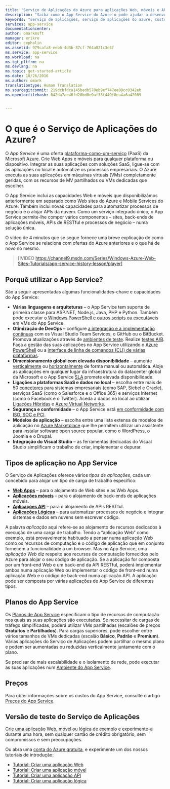 ```yaml
---
title: "Serviço de Aplicações do Azure para aplicações Web, móveis e API| Microsoft Docs"
description: "Saiba como o App Service do Azure o pode ajudar a desenvolver, implementar e gerir Web Apps e móveis."
keywords: "serviço de aplicações, serviço de aplicações do azure, custo do serviço de aplicações, dimensionamento, dimensionável, implementação de aplicações, implementação de aplicações do azure, paas, plataforma-como-serviço, web site, site, web, azure mobile"
services: app-service
documentationcenter: 
author: omarkmsft
manager: erikre
editor: cephalin
ms.assetid: 979cafa8-eeb6-4d3b-87cf-764a821c3e4f
ms.service: app-service
ms.workload: na
ms.tgt_pltfrm: na
ms.devlang: na
ms.topic: get-started-article
ms.date: 10/26/2016
ms.author: omark
translationtype: Human Translation
ms.sourcegitcommit: 219dcbfdca145bedb570eb9ef747ee00cc0342eb
ms.openlocfilehash: 042da7ac46fd20bd0e9af33f449f8ea4a6a42089


---
```

# <a name="what-is-azure-app-service"></a>O que é o Serviço de Aplicações do Azure?
O *App Service* é uma oferta [plataforma-como-um-serviço](https://en.wikipedia.org/wiki/Platform_as_a_service) (PaaS) da Microsoft Azure. Crie Web Apps e móveis para qualquer plataforma ou dispositivo. Integrar as suas aplicações com soluções SaaS, ligue-se com as aplicações no local e automatize os processos empresariais. O Azure executa as suas aplicações em máquinas virtuais (VMs) completamente geridas, com os recursos de MV partilhados ou VMs dedicadas que escolher.

O App Service inclui as capacidades Web e móveis que disponibilizámos anteriormente em separado como Web sites do Azure e Mobile Services do Azure. Também inclui novas capacidades para automatizar processos de negócio e o alojar APIs da nuvem. Como um serviço integrado único, o App Service permite-lhe compor vários componentes – sites, back-ends de aplicações móveis, APIs de RESTful e processos de negócio – numa solução única.

O vídeo de 4 minutos que se segue fornece uma breve explicação de como o App Service se relaciona com ofertas do Azure anteriores e o que há de novo no mesmo.

> [!VIDEO https://channel9.msdn.com/Series/Windows-Azure-Web-Sites-Tutorials/app-service-history-lesson/player]
> 
> 

## <a name="why-use-app-service"></a>Porquê utilizar o App Service?
São a seguir apresentadas algumas funcionalidades-chave e capacidades do App Service:

* **Várias linguagens e arquiteturas** – o App Service tem suporte de primeira classe para ASP.NET, Node.js, Java, PHP e Python. Também pode executar [o Windows PowerShell e outros scripts ou executáveis](../app-service-web/web-sites-create-web-jobs.md) em VMs do App Service.
* **Otimização de DevOps** – configure [a integração e a implementação contínuas](../app-service-web/app-service-continuous-deployment.md) com os Visual Studio Team Services, o GitHub ou o BitBucket. Promova atualizações através de [ambientes de teste](../app-service-web/web-sites-staged-publishing.md). Realize [testes A/B](../app-service-web/app-service-web-test-in-production-get-start.md). Faça a gestão das suas aplicações no App Service utilizando o [Azure PowerShell](../powershell-install-configure.md) ou a [interface de linha de comandos (CLI) de várias plataformas](../xplat-cli-install.md).
* **Dimensionamento global com elevada disponibilidade** – aumente [verticalmente](../app-service-web/web-sites-scale.md) ou [horizontalmente](../monitoring-and-diagnostics/insights-how-to-scale.md) de forma manual ou automática. Aloje as aplicações em qualquer lugar da infraestrutura do datacenter global da Microsoft e o App Service [SLA](https://azure.microsoft.com/support/legal/sla/app-service/) promete elevada disponibilidade.
* **Ligações a plataformas SaaS e dados no local** – escolha entre mais de 50 [conectores](../connectors/apis-list.md) para sistemas empresariais (como SAP, Siebel e Oracle), serviços SaaS (como o Salesforce e o Office 365) e serviços Internet (como o Facebook e o Twitter). Aceda a dados no local ao utilizar [Ligações Híbridas](../biztalk-services/integration-hybrid-connection-overview.md) e [Azure Virtual Networks](../app-service-web/web-sites-integrate-with-vnet.md).
* **Segurança e conformidade** – o App Service está [em conformidade com ISO, SOC e PCI](https://www.microsoft.com/TrustCenter/).
* **Modelos de aplicação** – escolha entre uma lista extensa de modelos de aplicação no [Azure Marketplace](https://azure.microsoft.com/marketplace/) que lhe permitem utilizar um assistente para instalar software open source popular, como o WordPress, o Joomla e o Drupal.
* **Integração do Visual Studio** – as ferramentas dedicadas do Visual Studio simplificam o trabalho de criar, implementar e depurar.

## <a name="app-types-in-app-service"></a>Tipos de aplicação no App Service
O Serviço de Aplicações oferece vários *tipos de aplicações*, cada um concebido para alojar um tipo de carga de trabalho específico:

* [**Web Apps**](../app-service-web/app-service-web-overview.md) – para o alojamento de Web sites e as Web Apps.
* [**Aplicações móveis**](../app-service-mobile/app-service-mobile-value-prop.md) – para o alojamento de back-ends de aplicações móveis.
* [**Aplicações API**](../app-service-api/app-service-api-apps-why-best-platform.md) – para o alojamento de APIs RESTful.
* [**Aplicações Lógicas**](../app-service-logic/app-service-logic-what-are-logic-apps.md) – para automatizar processos de negócio e integrar sistemas e dados em nuvens sem escrever código.

A palavra *aplicação* aqui refere-se ao alojamento de recursos dedicados à execução de uma carga de trabalho. Tendo a “aplicação Web” como exemplo, está provavelmente habituado a pensar numa aplicação Web como os recursos de computação e o código de aplicação que em conjunto fornecem a funcionalidade a um browser. Mas no App Service, uma *aplicação Web* diz respeito aos recursos de computação fornecidos pelo Azure para alojar o seu código de aplicação. Se a aplicação for composta por um front-end Web e um back-end da API RESTful, poderá implementar ambos numa aplicação Web ou implementar o código de front-end numa aplicação Web e o código de back-end numa aplicação API. A aplicação pode ser composta por várias aplicações de App Service de diferentes tipos.

## <a name="app-service-plans"></a>Planos do App Service
Os [Planos de App Service](azure-web-sites-web-hosting-plans-in-depth-overview.md) especificam o tipo de recursos de computação nos quais as suas aplicações são executadas. Se necessitar de cargas de tráfego simplificadas, poderá utilizar VMs partilhadas (escalões de preços **Gratuitos** e **Partilhados**). Para cargas superiores, pode escolher entre vários tamanhos de VMs dedicadas (escalão **Básico**, **Padrão** e **Premium**). Várias aplicações do Serviço de Aplicações podem partilhar o mesmo plano e podem ser aumentadas ou reduzidas verticalmente juntamente com o plano.

Se precisar de mais escalabilidade e o isolamento de rede, pode executar as suas aplicações num [Ambiente do App Service](../app-service-web/app-service-app-service-environment-intro.md).

## <a name="pricing"></a>Preços
Para obter informações sobre os custos do App Service, consulte o artigo [Preços do App Service](https://azure.microsoft.com/pricing/details/app-service/).

## <a name="testdrive-app-service"></a>Versão de teste do Serviço de Aplicações
[Crie uma aplicação Web, móvel ou lógica de exemplo](http://go.microsoft.com/fwlink/?LinkId=523751) e experimente-a durante uma hora, sem qualquer cartão de crédito obrigatório, sem compromissos e sem preocupações.

Ou abra uma [conta do Azure gratuita](https://azure.microsoft.com/pricing/free-trial/), e experimente um dos nossos tutoriais de introdução:

* [Tutorial: Criar uma aplicação Web](../app-service-web/app-service-web-get-started.md)
* [Tutorial: Criar uma aplicação móvel](../app-service-mobile/app-service-mobile-android-get-started.md)
* [Tutorial: Criar uma aplicação API](../app-service-api/app-service-api-dotnet-get-started.md)
* [Tutorial: Criar uma aplicação lógica](../app-service-logic/app-service-logic-create-a-logic-app.md)




<!--HONumber=Nov16_HO2-->


